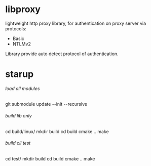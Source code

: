 # libproxy 
lightweight http proxy library, for authentication on proxy server via protocols:
- Basic
- NTLMv2

Library provide auto detect  protocol of authentication.

# starup
######  load all modules
git submodule update --init --recursive

######  build lib only
cd build/linux/
mkdir build
cd build
cmake ..
make

######  build cli test
cd test/ 
mkdir build
cd build
cmake ..
make


